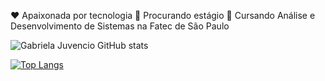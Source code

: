 ❤ Apaixonada por tecnologia
👀 Procurando estágio
📖 Cursando Análise e Desenvolvimento de Sistemas na Fatec de São Paulo

![Gabriela Juvencio GitHub stats](https://github-readme-stats.vercel.app/api?username=Umagabs&show_icons=true&theme=gradient&count_private=true)

[![Top Langs](https://github-readme-stats.vercel.app/api/top-langs/?username=Umagabs&layout=compact)](https://github.com/Umagabs/github-readme-stats)
